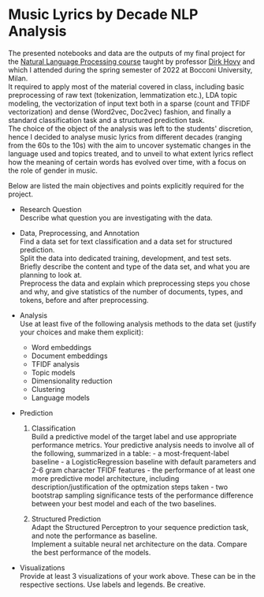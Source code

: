 # Music Lyrics by Decade NLP Analysis
The presented notebooks and data are the outputs of my final project for the [Natural Language Processing course](https://didattica.unibocconi.eu/ts/tsn_anteprima.php?cod_ins=20597&anno=2022&IdPag=6162) taught by professor [Dirk Hovy](https://scholar.google.com/citations?user=7xluaTAAAAAJ&hl=it&oi=sra) and which I attended during the spring semester of 2022 at Bocconi University, Milan.<br>
It required to apply most of the material covered in class, including basic preprocessing of raw text (tokenization, lemmatization etc.), LDA topic modeling, the vectorization of input text both in a sparse (count and TFIDF vectorization) and dense (Word2vec, Doc2vec) fashion, and finally a standard classification task and a structured prediction task.<br>
The choice of the object of the analysis was left to the students' discretion, hence I decided to analyse music lyrics from different decades (ranging from the 60s to the 10s) with the aim to uncover systematic changes in the language used and topics treated, and to unveil to what extent lyrics reflect how the meaning of certain words has evolved over time, with a focus on the role of gender in music.<br>


Below are listed the main objectives and points explicitly required for the project.

- Research Question<br>
Describe what question you are investigating with the data.


- Data, Preprocessing, and Annotation<br>
Find a data set for text classification and a data set for structured prediction.<br> 
Split the data into dedicated training, development, and test sets.<br>
Briefly describe the content and type of the data set, and what you are planning to look at.<br>
Preprocess the data and explain which preprocessing steps you chose and why, and give statistics of the number of documents, types, and tokens, before and after preprocessing.<br>


- Analysis<br>
Use at least five of the following analysis methods to the data set (justify your choices and make them explicit):
  - Word embeddings 
  - Document embeddings
  - TFIDF analysis
  - Topic models
  - Dimensionality reduction
  - Clustering
  - Language models
  

- Prediction<br>
    1. Classification<br>
    Build a predictive model of the target label and use appropriate performance metrics. Your predictive analysis needs to involve all of the following, summarized in a table:
      - a most-frequent-label baseline
      - a LogisticRegression baseline with default parameters and 2-6 gram character TFIDF features
      - the performance of at least one more predictive model architecture, including description/justification of the optmization steps taken
      - two bootstrap sampling significance tests of the performance difference between your best model and each of the two baselines.
    

   2. Structured Prediction<br>
    Adapt the Structured Perceptron to your sequence prediction task, and note the performance as baseline.<br>
    Implement a suitable neural net architecture on the data. Compare the best performance of the  models.<br>
    

- Visualizations<br>
Provide at least 3 visualizations of your work above. These can be in the respective sections. Use labels and legends. Be creative.
